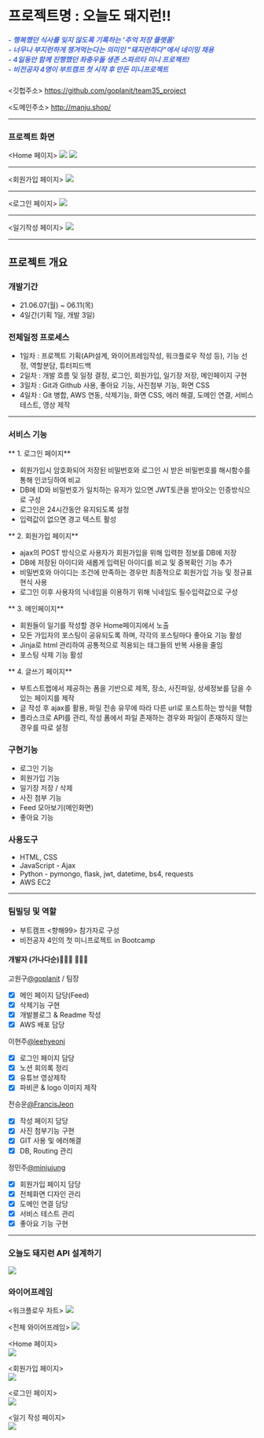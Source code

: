 # 프로젝트명 : 오늘도 돼지런!!
>
##### <span style="color:royalblue"> - 행복했던 식사를 잊지 않도록 기록하는 '추억 저장 플랫폼'<br> - 너무나 부지런하게 챙겨먹는다는 의미인 "돼지런하다"에서 네이밍 채용 <br> - 4일동안 함께 진행했던 좌충우돌 생존 스파르타 미니 프로젝트!<br>- 비전공자 4명이 부트캠프 첫 시작 후 만든 미니프로젝트 </span>

<깃헙주소>
https://github.com/goplanit/team35_project

<도메인주소>
http://manju.shop/

---
### 프로젝트 화면
<Home 페이지>
![](https://images.velog.io/images/goplanit/post/01b71a82-090c-4204-8443-730d79f82993/image.png)
![](https://images.velog.io/images/goplanit/post/75227c2a-43fc-47ed-998e-7033c5062443/image.png)

--- 
<회원가입 페이지>
![](https://images.velog.io/images/goplanit/post/99f331d8-9d19-4e9e-9d8c-71effa662b0b/image.png)

---
<로그인 페이지>
![](https://images.velog.io/images/goplanit/post/08f6b9aa-5f28-4323-a228-ee3824c0fee5/image.png)

---
<일기작성 페이지>
![](https://images.velog.io/images/goplanit/post/d221cd9c-4979-4442-a16f-e4662985c972/image.png)

---
## 프로젝트 개요 

### 개발기간

- 21.06.07(월) ~ 06.11(목)
- 4일간(기획 1일, 개발 3일)

### 전체일정 프로세스
- 1일차 
: 프로젝트 기획(API설계, 와이어프레임작성, 워크플로우 작성 등), 기능 선정, 역할분담, 튜터피드백
- 2일차 
: 개발 흐름 및 일정 결정, 로그인, 회원가입, 일기장 저장, 메인페이지 구현  
- 3일차 
: Git과 Github 사용, 좋아요 기능, 사진첨부 기능, 화면 CSS   
- 4일차 
: Git 병합, AWS 연동, 삭제기능, 화면 CSS, 에러 해결, 도메인 연결, 서비스 테스트, 영상 제작 

---
 
### 서비스 기능
** 1. 로그인 페이지**
- 회원가입시 암호화되어 저장된 비밀번호와 로그인 시 받은 비밀번호를 해시함수를 통해 인코딩하여 비교
- DB에 ID와 비밀번호가 일치하는 유저가 있으면 JWT토큰을 받아오는 인증방식으로 구성
- 로그인은 24시간동안 유지되도록 설정
- 입력값이 없으면 경고 텍스트 활성

** 2. 회원가입 페이지**
- ajax의 POST 방식으로 사용자가 회원가입을 위해 입력한 정보를 DB에 저장
- DB에 저장된 아이디와 새롭게 입력된 아이디를 비교 및 중복확인 기능 추가
- 비밀번호와 아이디는 조건에 만족하는 경우만 최종적으로 회원가입 가능 및 정규표현식 사용
- 로그인 이후 사용자의 닉네임을 이용하기 위해 닉네임도 필수입력값으로 구성

** 3. 메인페이지**
- 회원들이 일기를 작성할 경우 Home페이지에서 노출
- 모든 가입자의 포스팅이 공유되도록 하며, 각각의 포스팅마다 좋아요 기능 활성
- Jinja로 html 관리하여 공통적으로 적용되는 태그들의 반복 사용을 줄임
- 포스팅 삭제 기능 활성

** 4. 글쓰기 페이지**
- 부트스트랩에서 제공하는 폼을 기반으로 제목, 장소, 사진파일, 상세정보를 담을 수 있는 페이지를 제작
- 글 작성 후 ajax를 활용, 파일 전송 유무에 따라 다른 url로 포스트하는 방식을 택함
- 플라스크로 API를 관리, 작성 폼에서 파일 존재하는 경우와 파일이 존재하지 않는 경우를 따로 설정


### 구현기능

- 로그인 기능
- 회원가입 기능
- 일기장 저장 / 삭제 
- 사진 첨부 기능
- Feed 모아보기(메인화면)
- 좋아요 기능


### 사용도구
- HTML, CSS
- JavaScript - Ajax
- Python - pymongo, flask, jwt, datetime, bs4, requests
- AWS EC2


---

### 팀빌딩 및 역할
>
- 부트캠프 <향해99> 참가자로 구성
- 비전공자 4인의 첫 미니프로젝트 in Bootcamp

#### 개발자 (가나다순)🙋🏻‍♂️ 🙋🏻‍♀️
고원구[@goplanit](https://github.com/goplanit) / 팀장
- [x] 메인 페이지 담당(Feed)
- [x] 삭제기능 구현
- [x] 개발블로그 & Readme 작성
- [x] AWS 배포 담당

이현주[@leehyeonj](https://github.com/leehyeonj)
- [x] 로그인 페이지 담당
- [x] 노션 회의록 정리
- [x] 유튜브 영상제작
- [x] 파비콘 & logo 이미지 제작
 
전승운[@FrancisJeon](https://github.com/FrancisJeon)
- [x] 작성 페이지 담당
- [x] 사진 첨부기능 구현
- [x] GIT 사용 및 에러해결
- [x] DB, Routing 관리

정민주[@minjujung](https://github.com/minjujung) 
- [x] 회원가입 페이지 담당
- [x] 전체화면 디자인 관리 
- [x] 도메인 연결 담당
- [x] 서비스 테스트 관리
- [x] 좋아요 기능 구현

---
  
### 오늘도 돼지런 API 설계하기
![](https://images.velog.io/images/goplanit/post/8a8f4f91-42ff-43ac-9ec0-d04111704d54/image.png)

  
### 와이어프레임
<워크플로우 차트>
![](https://images.velog.io/images/goplanit/post/a96299f8-457a-4d77-9213-9ab7942021e9/image.png)

<전체 와이어프레임>
![](https://images.velog.io/images/goplanit/post/595ed14b-a56d-4278-9c77-d3ba8baaf1c2/image.png)

<Home 페이지><br>
![](https://images.velog.io/images/goplanit/post/dd8ca341-3727-4728-a27a-8a228b1e1c5a/image.png)

<회원가입 페이지><br>
![](https://images.velog.io/images/goplanit/post/2b0bc175-02fd-4cda-818f-ba62d8d5b309/image.png)

<로그인 페이지><br>
![](https://images.velog.io/images/goplanit/post/821e9503-0d22-4bdb-afac-96c8710945fe/image.png)

<일기 작성 페이지><br>
![](https://images.velog.io/images/goplanit/post/c60ecc79-679c-40ac-adde-6c827d0c4060/image.png)
